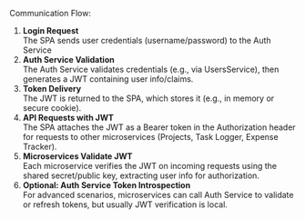 Communication Flow:

1. **Login Request** <br> The SPA sends user credentials (username/password) to the Auth Service
2. **Auth Service Validation** <br> The Auth Service validates credentials (e.g., via UsersService), then generates a JWT containing user info/claims.
3. **Token Delivery** <br> The JWT is returned to the SPA, which stores it (e.g., in memory or secure cookie).
4. **API Requests with JWT** <br> The SPA attaches the JWT as a Bearer token in the Authorization header for requests to other microservices (Projects, Task Logger, Expense Tracker).
5. **Microservices Validate JWT** <br> Each microservice verifies the JWT on incoming requests using the shared secret/public key, extracting user info for authorization.
6. **Optional: Auth Service Token Introspection** <br> For advanced scenarios, microservices can call Auth Service to validate or refresh tokens, but usually JWT verification is local.
